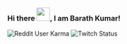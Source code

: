 ### Hi there <img src="https://raw.githubusercontent.com/MartinHeinz/MartinHeinz/master/wave.gif" width="30px">, I am Barath Kumar!
![Reddit User Karma](https://img.shields.io/reddit/user-karma/combined/Inevitable-Ad4240?label=Reddit%20Profile&style=social)
![Twitch Status](https://img.shields.io/twitch/status/barath_kumar?style=social)

<!--
**barathkumar87/barathkumar87** is a ✨ _special_ ✨ repository because its `README.md` (this file) appears on your GitHub profile.

Here are some ideas to get you started:

- 🔭 I’m currently working on ...
- 🌱 I’m currently learning ...
- 👯 I’m looking to collaborate on ...
- 🤔 I’m looking for help with ...
- 💬 Ask me about ...
- 📫 How to reach me: ...
- 😄 Pronouns: ...
- ⚡ Fun fact: ...
-->
